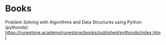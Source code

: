 # Books

Problem Solving with Algorithms and Data Structures using Python (pythonds): https://runestone.academy/runestone/books/published/pythonds/index.html
